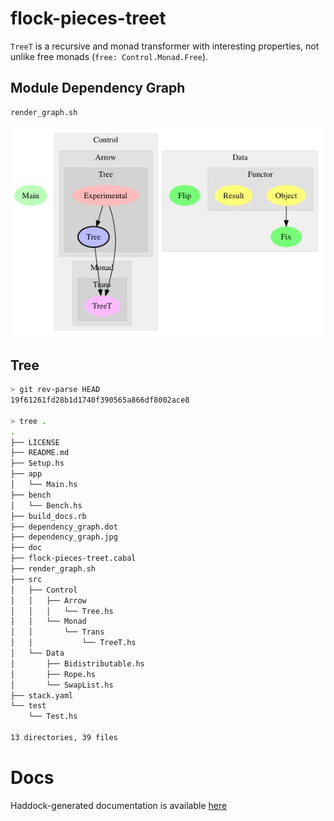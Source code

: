 # flock-pieces-treet

`TreeT` is a recursive and monad transformer with interesting properties, not unlike free monads (`free: Control.Monad.Free`).


## Module Dependency Graph

```bash
render_graph.sh
```

![dependency_graph.jpg](https://github.com/michaeljklein/flock-pieces-treet/raw/master/dependency_graph.jpg "graphmod dependency graph; see dependency_graph.dot, render_graph.sh")


## Tree

```bash
> git rev-parse HEAD
19f61261fd28b1d1740f390565a866df8002ace8

> tree .
.
├── LICENSE
├── README.md
├── Setup.hs
├── app
│   └── Main.hs
├── bench
│   └── Bench.hs
├── build_docs.rb
├── dependency_graph.dot
├── dependency_graph.jpg
├── doc
├── flock-pieces-treet.cabal
├── render_graph.sh
├── src
│   ├── Control
│   │   ├── Arrow
│   │   │   └── Tree.hs
│   │   └── Monad
│   │       └── Trans
│   │           └── TreeT.hs
│   └── Data
│       ├── Bidistributable.hs
│       ├── Rope.hs
│       └── SwapList.hs
├── stack.yaml
└── test
    └── Test.hs

13 directories, 39 files
```

# Docs

Haddock-generated documentation is available [here](https://michaeljklein.github.io/flock-pieces-treet/doc/index.html)

